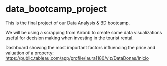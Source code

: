# data_bootcamp_project

This is the final project of our Data Analysis & BD bootcamp. 

We will be using a scrapping from Airbnb to create some data visualizations useful for decision making when investing in the tourist rental.


Dashboard showing the most important factors influencing the price and valuation of a property:
https://public.tableau.com/app/profile/laura1180/viz/DataDonas/Inicio
